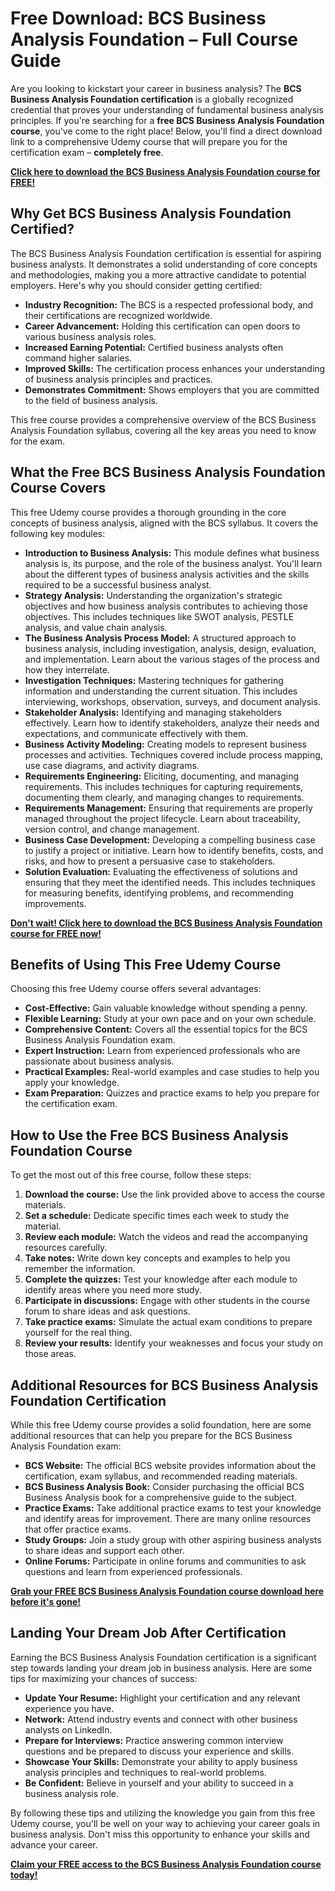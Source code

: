 # Free Download: BCS Business Analysis Foundation – Full Course Guide

Are you looking to kickstart your career in business analysis? The **BCS Business Analysis Foundation certification** is a globally recognized credential that proves your understanding of fundamental business analysis principles. If you're searching for a **free BCS Business Analysis Foundation course**, you've come to the right place! Below, you'll find a direct download link to a comprehensive Udemy course that will prepare you for the certification exam – **completely free**.

[**Click here to download the BCS Business Analysis Foundation course for FREE!**](https://udemywork.com/bcs-business-analysis-foundation)

## Why Get BCS Business Analysis Foundation Certified?

The BCS Business Analysis Foundation certification is essential for aspiring business analysts. It demonstrates a solid understanding of core concepts and methodologies, making you a more attractive candidate to potential employers. Here's why you should consider getting certified:

*   **Industry Recognition:** The BCS is a respected professional body, and their certifications are recognized worldwide.
*   **Career Advancement:** Holding this certification can open doors to various business analysis roles.
*   **Increased Earning Potential:** Certified business analysts often command higher salaries.
*   **Improved Skills:** The certification process enhances your understanding of business analysis principles and practices.
*   **Demonstrates Commitment:** Shows employers that you are committed to the field of business analysis.

This free course provides a comprehensive overview of the BCS Business Analysis Foundation syllabus, covering all the key areas you need to know for the exam.

## What the Free BCS Business Analysis Foundation Course Covers

This free Udemy course provides a thorough grounding in the core concepts of business analysis, aligned with the BCS syllabus. It covers the following key modules:

*   **Introduction to Business Analysis:** This module defines what business analysis is, its purpose, and the role of the business analyst. You'll learn about the different types of business analysis activities and the skills required to be a successful business analyst.
*   **Strategy Analysis:** Understanding the organization's strategic objectives and how business analysis contributes to achieving those objectives. This includes techniques like SWOT analysis, PESTLE analysis, and value chain analysis.
*   **The Business Analysis Process Model:** A structured approach to business analysis, including investigation, analysis, design, evaluation, and implementation. Learn about the various stages of the process and how they interrelate.
*   **Investigation Techniques:** Mastering techniques for gathering information and understanding the current situation. This includes interviewing, workshops, observation, surveys, and document analysis.
*   **Stakeholder Analysis:** Identifying and managing stakeholders effectively. Learn how to identify stakeholders, analyze their needs and expectations, and communicate effectively with them.
*   **Business Activity Modeling:** Creating models to represent business processes and activities. Techniques covered include process mapping, use case diagrams, and activity diagrams.
*   **Requirements Engineering:** Eliciting, documenting, and managing requirements. This includes techniques for capturing requirements, documenting them clearly, and managing changes to requirements.
*   **Requirements Management:** Ensuring that requirements are properly managed throughout the project lifecycle. Learn about traceability, version control, and change management.
*   **Business Case Development:** Developing a compelling business case to justify a project or initiative. Learn how to identify benefits, costs, and risks, and how to present a persuasive case to stakeholders.
*   **Solution Evaluation:** Evaluating the effectiveness of solutions and ensuring that they meet the identified needs. This includes techniques for measuring benefits, identifying problems, and recommending improvements.

[**Don't wait! Click here to download the BCS Business Analysis Foundation course for FREE now!**](https://udemywork.com/bcs-business-analysis-foundation)

## Benefits of Using This Free Udemy Course

Choosing this free Udemy course offers several advantages:

*   **Cost-Effective:** Gain valuable knowledge without spending a penny.
*   **Flexible Learning:** Study at your own pace and on your own schedule.
*   **Comprehensive Content:** Covers all the essential topics for the BCS Business Analysis Foundation exam.
*   **Expert Instruction:** Learn from experienced professionals who are passionate about business analysis.
*   **Practical Examples:** Real-world examples and case studies to help you apply your knowledge.
*   **Exam Preparation:** Quizzes and practice exams to help you prepare for the certification exam.

## How to Use the Free BCS Business Analysis Foundation Course

To get the most out of this free course, follow these steps:

1.  **Download the course:** Use the link provided above to access the course materials.
2.  **Set a schedule:** Dedicate specific times each week to study the material.
3.  **Review each module:** Watch the videos and read the accompanying resources carefully.
4.  **Take notes:** Write down key concepts and examples to help you remember the information.
5.  **Complete the quizzes:** Test your knowledge after each module to identify areas where you need more study.
6.  **Participate in discussions:** Engage with other students in the course forum to share ideas and ask questions.
7.  **Take practice exams:** Simulate the actual exam conditions to prepare yourself for the real thing.
8.  **Review your results:** Identify your weaknesses and focus your study on those areas.

## Additional Resources for BCS Business Analysis Foundation Certification

While this free Udemy course provides a solid foundation, here are some additional resources that can help you prepare for the BCS Business Analysis Foundation exam:

*   **BCS Website:** The official BCS website provides information about the certification, exam syllabus, and recommended reading materials.
*   **BCS Business Analysis Book:** Consider purchasing the official BCS Business Analysis book for a comprehensive guide to the subject.
*   **Practice Exams:** Take additional practice exams to test your knowledge and identify areas for improvement. There are many online resources that offer practice exams.
*   **Study Groups:** Join a study group with other aspiring business analysts to share ideas and support each other.
*   **Online Forums:** Participate in online forums and communities to ask questions and learn from experienced professionals.

[**Grab your FREE BCS Business Analysis Foundation course download here before it's gone!**](https://udemywork.com/bcs-business-analysis-foundation)

## Landing Your Dream Job After Certification

Earning the BCS Business Analysis Foundation certification is a significant step towards landing your dream job in business analysis. Here are some tips for maximizing your chances of success:

*   **Update Your Resume:** Highlight your certification and any relevant experience you have.
*   **Network:** Attend industry events and connect with other business analysts on LinkedIn.
*   **Prepare for Interviews:** Practice answering common interview questions and be prepared to discuss your experience and skills.
*   **Showcase Your Skills:** Demonstrate your ability to apply business analysis principles and techniques to real-world problems.
*   **Be Confident:** Believe in yourself and your ability to succeed in a business analysis role.

By following these tips and utilizing the knowledge you gain from this free Udemy course, you'll be well on your way to achieving your career goals in business analysis. Don't miss this opportunity to enhance your skills and advance your career.

[**Claim your FREE access to the BCS Business Analysis Foundation course today!**](https://udemywork.com/bcs-business-analysis-foundation)

